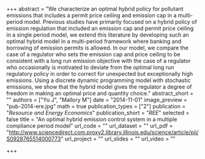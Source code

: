 +++
abstract = "We characterize an optimal hybrid policy for pollutant emissions that includes a permit price ceiling and emission cap in a multi-period model. Previous studies have primarily focused on a hybrid policy of emission regulation that included an emission cap and permit price ceiling in a single period model, we extend this literature by developing such an optimal hybrid model in a multi-period framework where banking and borrowing of emission permits is allowed. In our model, we compare the case of a regulator who sets the emission cap and price ceiling to be consistent with a long run emission objective with the case of a regulator who occasionally is motivated to deviate from the optimal long run regulatory policy in order to correct for unexpected but exceptionally high emissions. Using a discrete dynamic programming model with stochastic emissions, we show that the hybrid model gives the regulator a degree of freedom in making an optimal price and quantity choice."
abstract_short = ""
authors = ["Yu J", "Mallory M"]
date = "2014-11-01"
image_preview = "pub-2014-ere.jpg"
math = true
publication_types = ["2"]
publication = "*Resource and Energy Economics*"
publication_short = "*REE*"
selected = false
title = "An optimal hybrid emission control system in a multiple compliance period model"
url_code = ""
url_dataset = ""
url_pdf = "http://www.sciencedirect.com.proxy2.library.illinois.edu/science/article/pii/S0928765514000773"
url_project = ""
url_slides = ""
url_video = ""

+++
